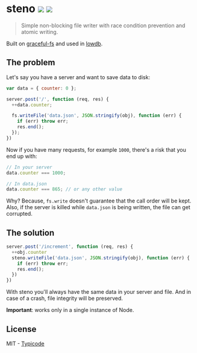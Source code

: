 # steno [![](https://badge.fury.io/js/steno.svg)](http://badge.fury.io/js/steno) [![](https://travis-ci.org/typicode/steno.svg?branch=master)](https://travis-ci.org/typicode/steno)

> Simple non-blocking file writer with race condition prevention and atomic writing.

Built on [graceful-fs](https://github.com/isaacs/node-graceful-fs) and used in [lowdb](https://github.com/typicode/lowdb).

## The problem

Let's say you have a server and want to save data to disk:

```javascript
var data = { counter: 0 };

server.post('/', function (req, res) {
  ++data.counter;

  fs.writeFile('data.json', JSON.stringify(obj), function (err) {
    if (err) throw err;
    res.end();
  });  
})
```

Now if you have many requests, for example `1000`, there's a risk that you end up with:

```javascript
// In your server
data.counter === 1000;

// In data.json
data.counter === 865; // or any other value
```

Why? Because, `fs.write` doesn't guarantee that the call order will be kept. Also, if the server is killed while `data.json` is being written, the file can get corrupted.

## The solution

```javascript
server.post('/increment', function (req, res) {
  ++obj.counter
  steno.writeFile('data.json', JSON.stringify(obj), function (err) {
    if (err) throw err;
    res.end();
  })
})
```

With steno you'll always have the same data in your server and file. And in case of a crash, file integrity will be preserved.

__Important__: works only in a single instance of Node.

## License

MIT - [Typicode](https://github.com/typicode)
